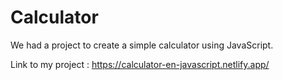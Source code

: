 # Calculator
We had a project to create a simple calculator using JavaScript.


Link to my project :
https://calculator-en-javascript.netlify.app/
